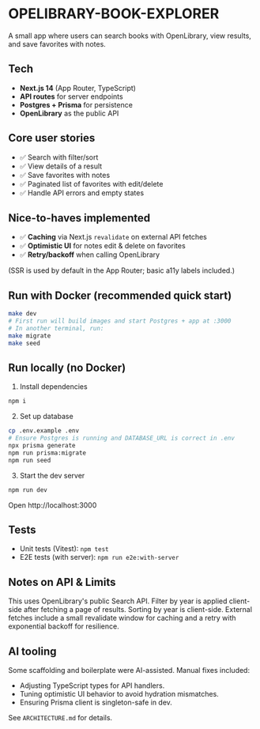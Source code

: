 # OPELIBRARY-BOOK-EXPLORER

A small app where users can search books with OpenLibrary, view results, and save favorites with notes.

## Tech

- **Next.js 14** (App Router, TypeScript)
- **API routes** for server endpoints
- **Postgres + Prisma** for persistence
- **OpenLibrary** as the public API

## Core user stories

- ✅ Search with filter/sort
- ✅ View details of a result
- ✅ Save favorites with notes
- ✅ Paginated list of favorites with edit/delete
- ✅ Handle API errors and empty states

## Nice-to-haves implemented

- ✅ **Caching** via Next.js `revalidate` on external API fetches
- ✅ **Optimistic UI** for notes edit & delete on favorites
- ✅ **Retry/backoff** when calling OpenLibrary

(SSR is used by default in the App Router; basic a11y labels included.)

## Run with Docker (recommended quick start)

```bash
make dev
# First run will build images and start Postgres + app at :3000
# In another terminal, run:
make migrate
make seed
```

## Run locally (no Docker)

1. Install dependencies

```bash
npm i
```

2. Set up database

```bash
cp .env.example .env
# Ensure Postgres is running and DATABASE_URL is correct in .env
npx prisma generate
npm run prisma:migrate
npm run seed
```

3. Start the dev server

```bash
npm run dev
```

Open http://localhost:3000

## Tests

- Unit tests (Vitest): `npm test`
- E2E tests (with server): `npm run e2e:with-server`

## Notes on API & Limits

This uses OpenLibrary's public Search API. Filter by year is applied client-side after fetching a page of results. Sorting by year is client-side. External fetches include a small revalidate window for caching and a retry with exponential backoff for resilience.

## AI tooling

Some scaffolding and boilerplate were AI-assisted. Manual fixes included:
- Adjusting TypeScript types for API handlers.
- Tuning optimistic UI behavior to avoid hydration mismatches.
- Ensuring Prisma client is singleton-safe in dev.

See `ARCHITECTURE.md` for details.
